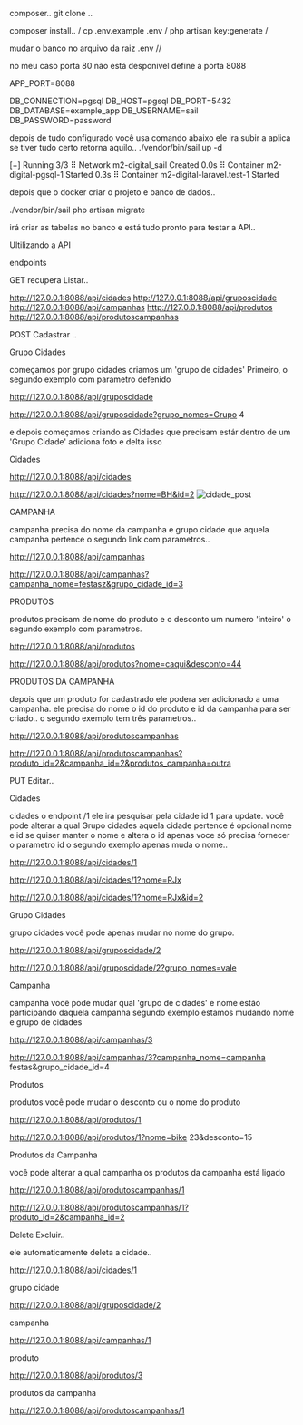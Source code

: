 composer..
git clone ..

composer install.. /
cp .env.example .env /
php artisan key:generate /

mudar o banco no arquivo da raiz 
.env //

no meu caso porta 80 não está desponivel define a porta 8088

APP_PORT=8088

DB_CONNECTION=pgsql
DB_HOST=pgsql
DB_PORT=5432
DB_DATABASE=example_app
DB_USERNAME=sail
DB_PASSWORD=password

depois de tudo configurado você usa comando abaixo ele ira subir a aplica se tiver tudo certo retorna aquilo..
./vendor/bin/sail up -d

[+] Running 3/3
 ⠿ Network m2-digital_sail              Created                                                                                                    0.0s
 ⠿ Container m2-digital-pgsql-1         Started                                                                                                    0.3s
 ⠿ Container m2-digital-laravel.test-1  Started 

depois que o docker criar o projeto e banco de dados..

./vendor/bin/sail php artisan migrate

irá criar as tabelas no banco e está tudo pronto para testar a API..


Ultilizando a API



endpoints

GET recupera Listar..

http://127.0.0.1:8088/api/cidades
http://127.0.0.1:8088/api/gruposcidade
http://127.0.0.1:8088/api/campanhas
http://127.0.0.1:8088/api/produtos
http://127.0.0.1:8088/api/produtoscampanhas

POST Cadastrar ..

Grupo Cidades

começamos por grupo cidades criamos um 'grupo de cidades' Primeiro,
o segundo exemplo com parametro defenido

http://127.0.0.1:8088/api/gruposcidade

http://127.0.0.1:8088/api/gruposcidade?grupo_nomes=Grupo 4


e depois começamos criando as Cidades que precisam estár dentro de um 'Grupo Cidade'
adiciona foto e delta isso

Cidades


http://127.0.0.1:8088/api/cidades

http://127.0.0.1:8088/api/cidades?nome=BH&id=2
![cidade_post](https://user-images.githubusercontent.com/39299613/197688972-4de6d04d-d295-4ff3-9d49-74f47747787d.png)


CAMPANHA

campanha precisa do nome da campanha e grupo cidade que aquela campanha
pertence o segundo link com parametros..

http://127.0.0.1:8088/api/campanhas

http://127.0.0.1:8088/api/campanhas?campanha_nome=festasz&grupo_cidade_id=3

PRODUTOS

produtos precisam de nome do produto e o desconto um numero 'inteiro'
o segundo exemplo com parametros.

http://127.0.0.1:8088/api/produtos

http://127.0.0.1:8088/api/produtos?nome=caqui&desconto=44

PRODUTOS DA CAMPANHA

depois que um produto for cadastrado ele podera ser adicionado a uma campanha.
ele precisa do nome o id do produto e id da campanha para ser criado..
o segundo exemplo tem três parametros..

http://127.0.0.1:8088/api/produtoscampanhas

http://127.0.0.1:8088/api/produtoscampanhas?produto_id=2&campanha_id=2&produtos_campanha=outra


PUT Editar..

Cidades

cidades o endpoint /1 ele ira pesquisar pela cidade id 1 para update.
você pode alterar a qual Grupo cidades aquela cidade pertence
é opcional nome e id se quiser manter o nome e altera o id apenas
voce só precisa fornecer o parametro id
o segundo exemplo apenas muda o nome..

http://127.0.0.1:8088/api/cidades/1

http://127.0.0.1:8088/api/cidades/1?nome=RJx

http://127.0.0.1:8088/api/cidades/1?nome=RJx&id=2


Grupo Cidades

grupo cidades você pode apenas mudar no nome do grupo.


http://127.0.0.1:8088/api/gruposcidade/2

http://127.0.0.1:8088/api/gruposcidade/2?grupo_nomes=vale


Campanha

campanha você pode mudar qual 'grupo de cidades' e nome
estão participando daquela campanha
segundo exemplo estamos mudando nome e grupo de cidades


http://127.0.0.1:8088/api/campanhas/3

http://127.0.0.1:8088/api/campanhas/3?campanha_nome=campanha festas&grupo_cidade_id=4

Produtos

produtos você pode mudar o desconto ou o nome do produto

http://127.0.0.1:8088/api/produtos/1

http://127.0.0.1:8088/api/produtos/1?nome=bike 23&desconto=15


Produtos da Campanha

você pode alterar a qual campanha os produtos da campanha está ligado


http://127.0.0.1:8088/api/produtoscampanhas/1

http://127.0.0.1:8088/api/produtoscampanhas/1?produto_id=2&campanha_id=2


Delete Excluir..

ele automaticamente deleta a cidade..

http://127.0.0.1:8088/api/cidades/1

grupo cidade

http://127.0.0.1:8088/api/gruposcidade/2

campanha

http://127.0.0.1:8088/api/campanhas/1

produto

http://127.0.0.1:8088/api/produtos/3

produtos da campanha

http://127.0.0.1:8088/api/produtoscampanhas/1




